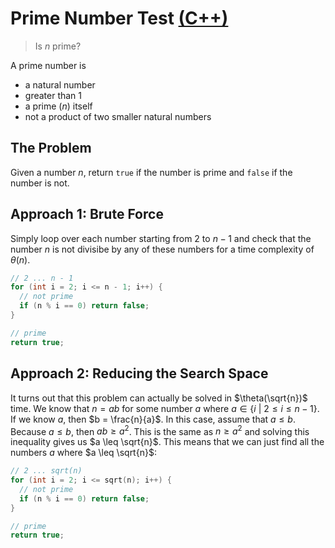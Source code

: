 # Prime Number Test [(C++)](./is-prime.cpp)

> Is $n$ prime?

A prime number is

- a natural number
- greater than 1
- a prime ($n$) itself
- not a product of two smaller natural numbers

## The Problem

Given a number $n$, return `true` if the number is prime and `false` if the number is not.

## Approach 1: Brute Force

Simply loop over each number starting from $2$ to $n - 1$ and check that the number $n$ is not divisibe by any of these numbers for a time complexity of $\theta(n)$.

```cpp
// 2 ... n - 1
for (int i = 2; i <= n - 1; i++) {
  // not prime
  if (n % i == 0) return false;
}

// prime
return true;
```

## Approach 2: Reducing the Search Space

It turns out that this problem can actually be solved in $\theta(\sqrt{n})$ time. We know that $n = ab$ for some number $a$ where $a \in \{ i \ | \ 2 \leq i \leq n - 1 \}$. If we know $a$, then $b = \frac{n}{a}$. In this case, assume that $a \leq b$. Because $a \leq b$, then $ab \geq a^2$. This is the same as $n \geq a^2$ and solving this inequality gives us $a \leq \sqrt{n}$. This means that we can just find all the numbers $a$ where $a \leq \sqrt{n}$:

```cpp
// 2 ... sqrt(n)
for (int i = 2; i <= sqrt(n); i++) {
  // not prime
  if (n % i == 0) return false;
}

// prime
return true;
```
